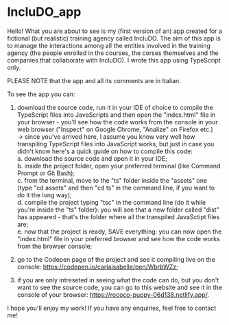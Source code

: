 # IncluDO_app
Hello! What you are about to see is my (first version of an) app created for a fictional (but realistic) training agency called IncluDO. The aim of this app is to manage the interactions among all the entities involved in the training agency (the people enrolled in the courses, the corses themselves and the companies that collaborate with IncluDO).
I wrote this app using TypeScript only. 

PLEASE NOTE that the app and all its comments are in Italian.

To see the app you can:
1. download the source code, run it in your IDE of choice to compile the TypeScript files into JavaScripts and then open the "index.html" file in your browser - you'll see how the code works from the console in your web browser ("Inspect" on Google Chrome, "Analize" on Firefox etc.)<br>
   -> since you've arrived here, I assume you know very well how transpiling TypeScript files into JavaScript works, but just in case you didn't know here's a quick guide on how to compile this code:<br>
   a. download the source code and open it in your IDE;<br>
   b. inside the project folder, open your preferred terminal (like Command Prompt or Git Bash);<br>
   c. from the terminal, move to the "ts" folder inside the "assets" one (type "cd assets" and then "cd ts" in the command line, if you want to do it the long way);<br>
   d. compile the project typing "tsc" in the command line (do it while you're inside the "ts" folder): you will see that a new folder called "dist" has appeared - that's the folder where all the transpiled JavaSctipt files are;<br>
   e. now that the project is ready, SAVE everything: you can now open the "index.html" file in your preferred browser and see how the code works from the browser console;<br>

2. go to the Codepen page of the project and see it compiling live on the console: https://codepen.io/carlaisabelle/pen/WbrbWZz;

3. if you are only intreseted in seeing what the code can do, but you don't want to see the source code, you can go to this website and see it in the console of your browser: https://rococo-puppy-06d138.netlify.app/.

I hope you'll enjoy my work! If you have any enquiries, feel free to contact me!
